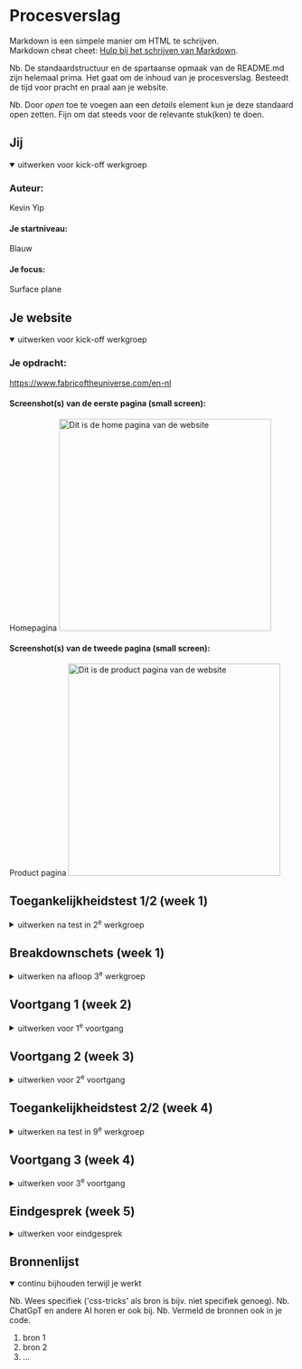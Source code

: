 # Procesverslag
Markdown is een simpele manier om HTML te schrijven.  
Markdown cheat cheet: [Hulp bij het schrijven van Markdown](https://github.com/adam-p/markdown-here/wiki/Markdown-Cheatsheet).

Nb. De standaardstructuur en de spartaanse opmaak van de README.md zijn helemaal prima. Het gaat om de inhoud van je procesverslag. Besteedt de tijd voor pracht en praal aan je website.

Nb. Door *open* toe te voegen aan een *details* element kun je deze standaard open zetten. Fijn om dat steeds voor de relevante stuk(ken) te doen.





## Jij

<details open>
  <summary>uitwerken voor kick-off werkgroep</summary>

  ### Auteur:
  Kevin Yip

  #### Je startniveau:
  Blauw

  #### Je focus:
  Surface plane
 
</details>





## Je website

<details open>
  <summary>uitwerken voor kick-off werkgroep</summary>

  ### Je opdracht:
  https://www.fabricoftheuniverse.com/en-nl 

  #### Screenshot(s) van de eerste pagina (small screen): 
  Homepagina 
  <img src="readme-images/pagina1.jpg" width="375px" alt="Dit is de home pagina van de website">

  #### Screenshot(s) van de tweede pagina (small screen):
  Product pagina 
  <img src="readme-images/pagina2.jpg" width="375px" alt="Dit is de product pagina van de website">
 
</details>



## Toegankelijkheidstest 1/2 (week 1)

<details>
  <summary>uitwerken na test in 2<sup>e</sup> werkgroep</summary>

  ### Bevindingen
  Lijst met je bevindingen die in de test naar voren kwamen:

  1.Het aanzetten van de Narrator op Windows met specifieke toetscombinaties is nog zeer ingewikkeld om te gebruiken, vooral omdat wij gewend zijn om het niet te gebruiken. 
  
  2.Het is verwarrend om de Narrator te bedienen want het kan alleen het scherm per heading lezen of per link lezen maar niet voor paragrafen.

  3.Voor het lezen van de headings is het geen probleem, alleen kan de screenreader geen parragrafen (in dit geval de beschrijving van de kopjes) voorlezen.

  4.Voor het lezen van productafbeeldingen werkt het perfect, de afbeeldingen zijn voorzien van de volledige naam van het product, alleen staat het er wel 2 keer in verwerkt en leest de screenreader het 2 keer voor.

  5.Voor het lezen van andere producten worden beoordelingen van een product niet volledig en duidelijk voorgelezen door de screenreader, alleen de aantal reviews.

  6.Bij het laden van de pagina wordt de omschrijving van de webshop voorgelezen.
  
  <img src="readme-images/sc2.jpg" alt="hier wordt de algemene omschrijving van de webshop voorgelezen">

  7.Bij het laden van een productpagina wordt de omschrijving direct voorgelezen.

  8. Bij pop-ups worden de headers direct ook voorgelezen.
     
  <img src="readme-images/sc4.jpg" alt="hier wordt de heading van de popup voorgelezen">
  
  9. Bij de navigatie kan je met de screenreader zelfs elke dropdown item nagaan.
      
  <img src="readme-images/sc5.jpg" alt="hier wordt de dropdown menu item voorgelezen">

  10. Bij de iconen alhoewel wordt de winkelwagen niet correct voorgelezen, alleen "o".

  11. Het plaatje van het product is wel te lezen door de screen-reader als een klikbare link maar de pijltjes om door de verschillende afbeeldingen heen te navigeren worden niet opgepikt als link.
      
  <img src="readme-images/sc6.jpg" alt="hier wordt de afbeelding van het product voorgelezen">

  12. Om het uit te proberen, heb ik met "j" de knoppen genavigeert, hier kan ik wel "soort van" bij de andere plaatjes komen. Ik ben wel tegen het probleem aangelopen dat mijn narrator vast staat bij de "add to wishlist" icoon. Als ik verder navigeer naar de volgende knop wordt er steeds op de "add to wishlist" knop geklikt en de plaatje verschuift steeds halfverwege door.
  <img src="readme-images/sc7.jpg" alt="hier wordt de add to wishlist knop voorgelezen">
  
</details>



## Breakdownschets (week 1)

<details>
  <summary>uitwerken na afloop 3<sup>e</sup> werkgroep</summary>

  ### de hele pagina: 
  <img src="readme-images/dummy-plaatje.jpg" width="375px" alt="breakdown van de hele pagina">

  ### dynamisch deel (bijv menu): 
  <img src="readme-images/dummy-plaatje.jpg" width="375px" alt="breakdown van een dynamisch deel">

  ### wellicht nog een dynamisch deel (bijv filter): 
  <img src="readme-images/dummy-plaatje.jpg" width="375px" alt="breakdown van nog een dynamisch deel">

</details>





## Voortgang 1 (week 2)

<details>
  <summary>uitwerken voor 1<sup>e</sup> voortgang</summary>

  ### Stand van zaken
  hier dit ging goed & dit was lastig (neem ook screenshots op van delen van je website en code)


  ### Agenda voor meeting
  samen met je groepje opstellen

  | student 1      | student 2          | student 3    | student 4        |
  | ---            | ---                | ---          | ---              |
  | dit bespreken  | en dit             | en ik dit    | en dan ik dat    |
  | en dat ook nog | dit als er tijd is | nog een punt | dit wil ik zeker |
  | ...            | ...                | ...          | ...              |


  ### Verslag van meeting
  hier na afloop snel de uitkomsten van de meeting vastleggen

  - punt 1
  - punt 2
  - nog een punt
  - ...

</details>





## Voortgang 2 (week 3)

<details>
  <summary>uitwerken voor 2<sup>e</sup> voortgang</summary>

  ### Stand van zaken
  hier dit ging goed & dit was lastig (neem ook screenshots op van delen van je website en code)


  ### Agenda voor meeting
  samen met je groepje opstellen

  | student 1      | student 2          | student 3    | student 4        |
  | ---            | ---                | ---          | ---              |
  | dit bespreken  | en dit             | en ik dit    | en dan ik dat    |
  | en dat ook nog | dit als er tijd is | nog een punt | dit wil ik zeker |
  | ...            | ...                | ...          | ...              |


  ### Verslag van meeting
  hier na afloop snel de uitkomsten van de meeting vastleggen

  - punt 1
  - punt 2
  - nog een punt
- ...

</details>





## Toegankelijkheidstest 2/2 (week 4)

<details>
  <summary>uitwerken na test in 9<sup>e</sup> werkgroep</summary>

  ### Bevindingen
  Lijst met je bevindingen die in de test naar voren kwamen (geef ook aan wat er verbeterd is):

</details>





## Voortgang 3 (week 4)

<details>
  <summary>uitwerken voor 3<sup>e</sup> voortgang</summary>

  ### Stand van zaken
  hier dit ging goed & dit was lastig (neem ook screenshots op van delen van je website en code)


  ### Agenda voor meeting
  samen met je groepje opstellen

  | student 1      | student 2          | student 3    | student 4        |
  | ---            | ---                | ---          | ---              |
  | dit bespreken  | en dit             | en ik dit    | en dan ik dat    |
  | en dat ook nog | dit als er tijd is | nog een punt | dit wil ik zeker |
  | ...            | ...                | ...          | ...              |


  ### Verslag van meeting
  hier na afloop snel de uitkomsten van de meeting vastleggen

  - punt 1
  - punt 2
  - nog een punt
  - ...

</details>





## Eindgesprek (week 5)

<details>
  <summary>uitwerken voor eindgesprek</summary>

  ### Je uitkomst - karakteristiek screenshots:
  <img src="readme-images/dummy-plaatje.jpg" width="375px" alt="uitomst opdracht 1">


  ### Dit ging goed/Heb ik geleerd: 
  Korte omschrijving met plaatjes

  <img src="readme-images/dummy-plaatje.jpg" width="375px" alt="top">


  ### Dit was lastig/Is niet gelukt:
  Korte omschrijving met plaatjes

  <img src="readme-images/dummy-plaatje.jpg" width="375px" alt="bummer">
</details>





## Bronnenlijst

<details open>
  <summary>continu bijhouden terwijl je werkt</summary>

  Nb. Wees specifiek ('css-tricks' als bron is bijv. niet specifiek genoeg). 
  Nb. ChatGpT en andere AI horen er ook bij.
  Nb. Vermeld de bronnen ook in je code.

  1. bron 1
  2. bron 2
  3. ...

</details>
